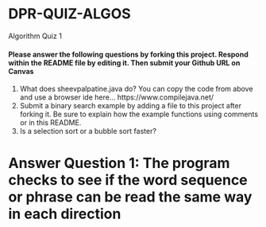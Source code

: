 # DPR-QUIZ-ALGOS
Algorithm Quiz 1
 
<h4>Please answer the following questions by forking this project. Respond within the README file by editing it. Then submit your Github URL on Canvas</h4>
<ol>
 <li>What does sheevpalpatine.java do? You can copy the code from above and use a browser ide here... https://www.compilejava.net/</li>
  <li>Submit a binary search example by adding a file to this project after forking it. Be sure to explain how the example functions using comments or in this README.</li>
  <li>Is a selection sort or a bubble sort faster?</li>
 </ol>


<h1> Answer Question 1: The program checks to see if the word sequence or phrase can be read the same way in each direction</h1>
